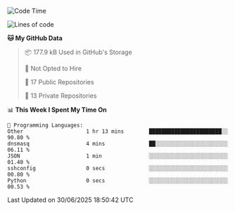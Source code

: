 <!--START_SECTION:waka-->
![Code Time](http://img.shields.io/badge/Code%20Time-1%2C117%20hrs%2056%20mins-blue)

![Lines of code](https://img.shields.io/badge/From%20Hello%20World%20I%27ve%20Written-224.9%20thousand%20lines%20of%20code-blue)

**🐱 My GitHub Data** 

> 📦 177.9 kB Used in GitHub's Storage 
 > 
> 🚫 Not Opted to Hire
 > 
> 📜 17 Public Repositories 
 > 
> 🔑 13 Private Repositories 
 > 
📊 **This Week I Spent My Time On** 

```text
💬 Programming Languages: 
Other                    1 hr 13 mins        ███████████████████████░░   90.80 % 
dnsmasq                  4 mins              ██░░░░░░░░░░░░░░░░░░░░░░░   06.11 % 
JSON                     1 min               ░░░░░░░░░░░░░░░░░░░░░░░░░   01.40 % 
sshconfig                0 secs              ░░░░░░░░░░░░░░░░░░░░░░░░░   00.80 % 
Python                   0 secs              ░░░░░░░░░░░░░░░░░░░░░░░░░   00.53 % 
```


 Last Updated on 30/06/2025 18:50:42 UTC
<!--END_SECTION:waka-->
